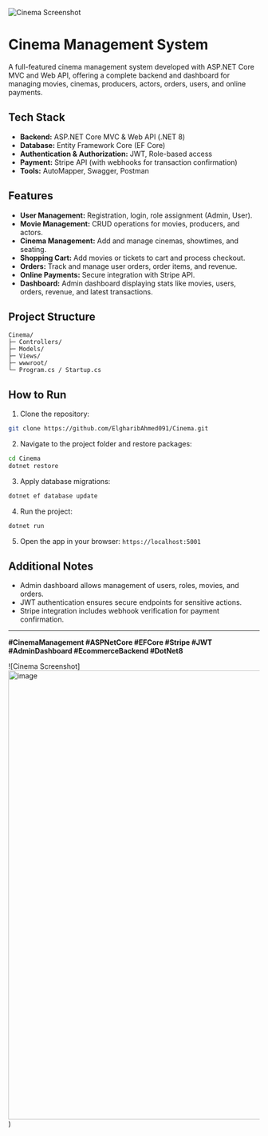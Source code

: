 ![Cinema Screenshot](https://github.com/user-attachments/assets/4c8d8be9-f9c0-4942-9303-3ef812a5c379 "Cinema App Screenshot")

# Cinema Management System

A full-featured cinema management system developed with ASP.NET Core MVC and Web API, offering a complete backend and dashboard for managing movies, cinemas, producers, actors, orders, users, and online payments.

## Tech Stack

* **Backend:** ASP.NET Core MVC & Web API (.NET 8)
* **Database:** Entity Framework Core (EF Core)
* **Authentication & Authorization:** JWT, Role-based access
* **Payment:** Stripe API (with webhooks for transaction confirmation)
* **Tools:** AutoMapper, Swagger, Postman

## Features

* **User Management:** Registration, login, role assignment (Admin, User).
* **Movie Management:** CRUD operations for movies, producers, and actors.
* **Cinema Management:** Add and manage cinemas, showtimes, and seating.
* **Shopping Cart:** Add movies or tickets to cart and process checkout.
* **Orders:** Track and manage user orders, order items, and revenue.
* **Online Payments:** Secure integration with Stripe API.
* **Dashboard:** Admin dashboard displaying stats like movies, users, orders, revenue, and latest transactions.

## Project Structure

```
Cinema/
├─ Controllers/
├─ Models/
├─ Views/
├─ wwwroot/
└─ Program.cs / Startup.cs
```

## How to Run

1. Clone the repository:

```bash
git clone https://github.com/ElgharibAhmed091/Cinema.git
```

2. Navigate to the project folder and restore packages:

```bash
cd Cinema
dotnet restore
```

3. Apply database migrations:

```bash
dotnet ef database update
```

4. Run the project:

```bash
dotnet run
```

5. Open the app in your browser: `https://localhost:5001`

## Additional Notes

* Admin dashboard allows management of users, roles, movies, and orders.
* JWT authentication ensures secure endpoints for sensitive actions.
* Stripe integration includes webhook verification for payment confirmation.

---

**#CinemaManagement #ASPNetCore #EFCore #Stripe #JWT #AdminDashboard #EcommerceBackend #DotNet8**


![Cinema Screenshot]<img width="1812" height="898" alt="image" src="https://github.com/user-attachments/assets/d535b6b6-52da-4032-80f4-0c392fc5784e" />
)
